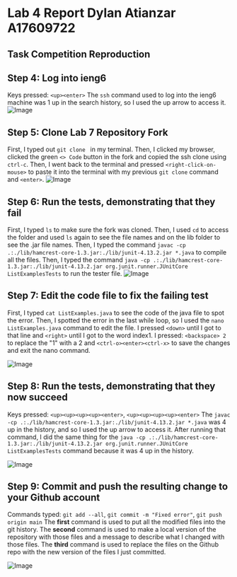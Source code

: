 # Lab 4 Report Dylan Atianzar A17609722
## Task Competition Reproduction
## Step 4: Log into ieng6
Keys pressed: `<up><enter>`
The `ssh` command used to log into the ieng6 machine was 1 up in the search history, so I used the up arrow to access it. 
![Image](https://user-images.githubusercontent.com/69043855/221689755-a77cb52d-18ca-4d1f-8a2d-fc0c63fa0c23.png)

## Step 5: Clone Lab 7 Repository Fork
First, I typed out `git clone ` in my terminal. Then, I clicked my browser, clicked the green `<> Code` button in the fork and copied the ssh clone using `ctrl-c`.
Then, I went back to the terminal and pressed `<right-click-on-mouse>` to paste it into the terminal with my previous `git clone` command and `<enter>`.
![Image](https://user-images.githubusercontent.com/69043855/221690439-15efdeb4-ee16-47c0-92e7-fb34be40346c.png)

## Step 6: Run the tests, demonstrating that they fail
First, I typed `ls` to make sure the fork was cloned. Then, I used `cd` to access the folder and used `ls` again to see the file names and on the lib folder
to see the .jar file names. Then, I typed the command `javac -cp .:./lib/hamcrest-core-1.3.jar:./lib/junit-4.13.2.jar *.java` to compile all the files.
Then, I typed the command `java -cp .:./lib/hamcrest-core-1.3.jar:./lib/junit-4.13.2.jar org.junit.runner.JUnitCore ListExamplesTests` to run the
tester file.
![Image](https://user-images.githubusercontent.com/69043855/221693276-c9981b1b-1504-4409-beba-2cf8b40974e1.png)

## Step 7: Edit the code file to fix the failing test
First, I typed `cat ListExamples.java` to see the code of the java file to spot the error. Then, I spotted the error in the last while loop, so I used the
`nano ListExamples.java` command to edit the file. I pressed `<down>` until I got to that line and `<right>` until I got to the word index1. 
I pressed: `<backspace> 2` to replace the "1" with a 2 and `<ctrl-o><enter><ctrl-x>` to save the changes and exit the nano command. 

![Image](https://user-images.githubusercontent.com/69043855/221695916-9f91d7e1-67c4-44c3-9d66-1c969866d2a9.png)
## Step 8: Run the tests, demonstrating that they now succeed
Keys pressed: `<up><up><up><up><enter>`, `<up><up><up><up><enter>`
The `javac -cp .:./lib/hamcrest-core-1.3.jar:./lib/junit-4.13.2.jar *.java` was 4 up in the history, and so I used the up arrow to access it. After
running that command, I did the same thing for the `java -cp .:./lib/hamcrest-core-1.3.jar:./lib/junit-4.13.2.jar org.junit.runner.JUnitCore ListExamplesTests`
command because it was 4 up in the history.

![Image](https://user-images.githubusercontent.com/69043855/221696019-ed1263e2-8fd5-494d-8b2e-a659e39a64e8.png)
## Step 9: Commit and push the resulting change to your Github account
Commands typed: `git add --all`, `git commit -m "Fixed error"`, `git push origin main`
The **first** command is used to put all the modified files into the git history. The **second** command is used to make a local version of the repository
with those files and a message to describe what I changed with those files. The **third** command is used to replace the files on the Github repo with the
new version of the files I just committed.

![Image](https://user-images.githubusercontent.com/69043855/221697365-cd530384-38d6-4dde-951c-e3e525b58f42.png)
